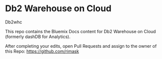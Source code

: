 # Db2 Warehouse on Cloud
Db2whc

This repo contains the Bluemix Docs content for Db2 Warehouse on Cloud (formerly dashDB for Analytics).

After completing your edits, open Pull Requests and assign to the owner of this Repo: https://github.com/rimask
